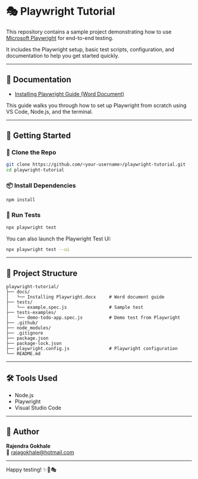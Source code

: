 # 🎭 Playwright Tutorial

This repository contains a sample project demonstrating how to use [Microsoft Playwright](https://playwright.dev/) for end-to-end testing.

It includes the Playwright setup, basic test scripts, configuration, and documentation to help you get started quickly.

---

## 📘 Documentation

- [Installing Playwright Guide (Word Document)](docs/Installing%20Playwright.docx)

This guide walks you through how to set up Playwright from scratch using VS Code, Node.js, and the terminal.

---

## 🚀 Getting Started

### 📂 Clone the Repo

```bash
git clone https://github.com/<your-username>/playwright-tutorial.git
cd playwright-tutorial
```

### 📦 Install Dependencies

```bash
npm install
```

### 🧪 Run Tests

```bash
npx playwright test
```

You can also launch the Playwright Test UI:

```bash
npx playwright test --ui
```

---

## 📁 Project Structure

```
playwright-tutorial/
├── docs/
│   └── Installing Playwright.docx     # Word document guide
├── tests/
│   └── example.spec.js                # Sample test
├── tests-examples/
│   └── demo-todo-app.spec.js          # Demo test from Playwright
├── .github/
├── node_modules/
├── .gitignore
├── package.json
├── package-lock.json
├── playwright.config.js               # Playwright configuration
└── README.md
```

---

## 🛠️ Tools Used

- Node.js
- Playwright
- Visual Studio Code

---

## 👤 Author

**Rajendra Gokhale**  
📧 [rajagokhale@hotmail.com](mailto:rajagokhale@hotmail.com)

---

Happy testing! ✨🐞🎭

